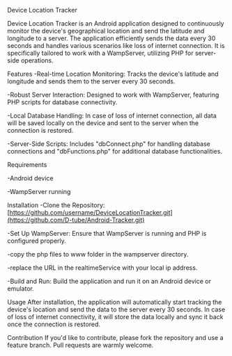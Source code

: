 Device Location Tracker


Device Location Tracker is an Android application designed to continuously monitor the device's geographical location and send the latitude and longitude to a server. The application efficiently sends the data every 30 seconds and handles various scenarios like loss of internet connection. It is specifically tailored to work with a WampServer, utilizing PHP for server-side operations.

Features
  -Real-time Location Monitoring: Tracks the device's latitude and longitude and sends them to the server every 30 seconds.

  -Robust Server Interaction: Designed to work with WampServer, featuring PHP scripts for database connectivity.

  -Local Database Handling: In case of loss of internet connection, all data will be saved locally on the device and sent to the server when the connection is restored.
 
  -Server-Side Scripts: Includes "dbConnect.php" for handling database connections and "dbFunctions.php" for additional database functionalities.


Requirements

  -Android device

  -WampServer running

Installation
  -Clone the Repository: [https://github.com/username/DeviceLocationTracker.git](https://github.com/D-tube/Android-Tracker.git)

  -Set Up WampServer: Ensure that WampServer is running and PHP is configured properly.

  -copy the php files to www folder in the wampserver directory. 

  -replace the URL in the realtimeService with your local ip address.

  -Build and Run: Build the application and run it on an Android device or emulator.


Usage
After installation, the application will automatically start tracking the device's location and send the data to the server every 30 seconds. In case of loss of internet connectivity, it will store the data locally and sync it back once the connection is restored.


Contribution
If you'd like to contribute, please fork the repository and use a feature branch. Pull requests are warmly welcome.
